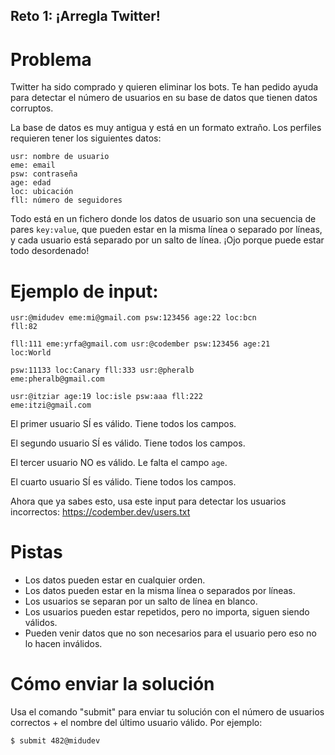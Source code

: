 ## Reto 1: ¡Arregla Twitter!

# Problema

Twitter ha sido comprado y quieren eliminar los bots. Te han pedido ayuda para detectar el número de usuarios en su base de datos que tienen datos corruptos.

La base de datos es muy antigua y está en un formato extraño. Los perfiles requieren tener los siguientes datos:
```
usr: nombre de usuario
eme: email
psw: contraseña
age: edad
loc: ubicación
fll: número de seguidores
```

Todo está en un fichero donde los datos de usuario son una secuencia de pares `key:value`, que pueden estar en la misma línea o separado por líneas, y cada usuario está separado por un salto de línea. ¡Ojo porque puede estar todo desordenado!

# Ejemplo de input:

```
usr:@midudev eme:mi@gmail.com psw:123456 age:22 loc:bcn
fll:82

fll:111 eme:yrfa@gmail.com usr:@codember psw:123456 age:21
loc:World

psw:11133 loc:Canary fll:333 usr:@pheralb
eme:pheralb@gmail.com

usr:@itziar age:19 loc:isle psw:aaa fll:222
eme:itzi@gmail.com
```

El primer usuario SÍ es válido. Tiene todos los campos.

El segundo usuario SÍ es válido. Tiene todos los campos.

El tercer usuario NO es válido. Le falta el campo `age`.

El cuarto usuario SÍ es válido. Tiene todos los campos.

Ahora que ya sabes esto, usa este input para detectar los usuarios incorrectos: https://codember.dev/users.txt

# Pistas

- Los datos pueden estar en cualquier orden.
- Los datos pueden estar en la misma línea o separados por líneas.
- Los usuarios se separan por un salto de línea en blanco.
- Los usuarios pueden estar repetidos, pero no importa, siguen siendo válidos.
- Pueden venir datos que no son necesarios para el usuario pero eso no lo hacen inválidos.

# Cómo enviar la solución

Usa el comando "submit" para enviar tu solución con el número de usuarios correctos + el nombre del último usuario válido. Por ejemplo:

`$ submit 482@midudev`
